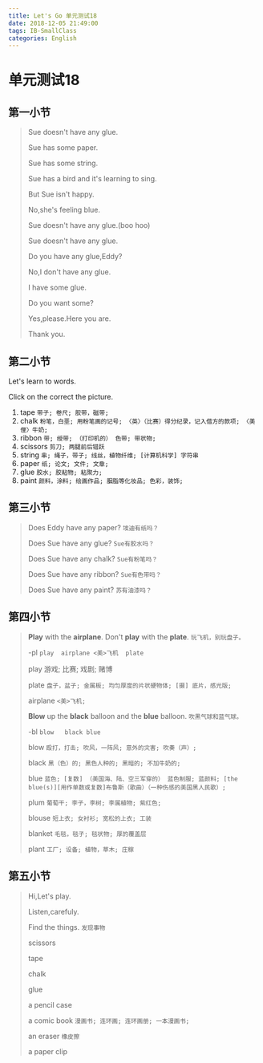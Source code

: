 ```yaml
---
title: Let's Go 单元测试18
date: 2018-12-05 21:49:00
tags: IB-SmallClass
categories: English
---
```



# 单元测试18

## 第一小节

> Sue doesn't have any glue.
> 
> Sue has some paper.
> 
> Sue has some string.
> 
> Sue has a bird and it's learning to sing.
> 
> But Sue isn't happy.
> 
> No,she's feeling blue.
> 
> Sue doesn't have any glue.(boo hoo)
> 
> Sue doesn't have any glue.
> 
> Do you have any glue,Eddy?
> 
> No,I don't have any glue.
> 
> I have some glue.
> 
> Do you want some?
> 
> Yes,please.Here you are.
> 
> Thank you.

## 第二小节

Let's learn to words.

Click on the correct the picture.

1. tape `带子; 卷尺; 胶带，磁带;`
2. chalk `粉笔，白垩; 用粉笔画的记号; 〈英〉（比赛）得分纪录，记入借方的款项; 〈美俚〉牛奶;`
3. ribbon `带; 绶带; （打印机的） 色带; 带状物;`
4. scissors `剪刀; 两腿前后错跃`
5. string `串; 绳子，带子; 线丝，植物纤维; [计算机科学] 字符串`
6. paper `纸; 论文; 文件; 文章;`
7. glue `胶水; 胶粘物; 粘聚力;`
8. paint `颜料，涂料; 绘画作品; 胭脂等化妆品; 色彩，装饰;`


## 第三小节

> Does Eddy have any paper? `埃迪有纸吗？`
> 
> Does Sue have any glue? `Sue有胶水吗？`
> 
> Does Sue have any chalk? `Sue有粉笔吗？`
> 
> Does Sue have any ribbon? `Sue有色带吗？`
> 
> Does Sue have any paint? `苏有油漆吗？`


## 第四小节

> **Play** with the **airplane**. Don't **play** with the **plate**. `玩飞机，别玩盘子。`
> 
> -pl `play  airplane <美>飞机  plate `
> 
> play  游戏; 比赛; 戏剧; 赌博
> 
> plate `盘子，盆子; 金属板; 均匀厚度的片状硬物体; [摄] 底片，感光版;`
> 
> airplane `<美>飞机;`
> 
> **Blow** up the **black** balloon and the **blue** balloon. `吹黑气球和蓝气球。`
> 
> -bl `blow   black blue `
>    
> blow `殴打，打击; 吹风，一阵风; 意外的灾害; 吹奏（声）;`
> 
> black `黑（色）的; 黑色人种的; 黑暗的; 不加牛奶的;`
>  
> blue  `蓝色; [复数] （美国海、陆、空三军穿的） 蓝色制服; 蓝颜料; [the blue(s)][用作单数或复数]布鲁斯（歌曲）（一种伤感的美国黑人民歌）;`
> 
> plum `葡萄干; 李子，李树; 李属植物; 紫红色;`
> 
> blouse `短上衣; 女衬衫; 宽松的上衣; 工装`
> 
> blanket `毛毯，毯子; 毯状物; 厚的覆盖层`
> 
> plant `工厂; 设备; 植物，草木; 庄稼`
> 
>   
   

## 第五小节

> Hi,Let's play.
> 
> Listen,carefuly.
> 
> Find the things. `发现事物`
> 
> scissors
> 
> tape
> 
> chalk
> 
> glue
> 
> a pencil case
> 
> a comic book `漫画书; 连环画; 连环画册; 一本漫画书;`
> 
> an eraser `橡皮擦`
> 
> a paper clip


